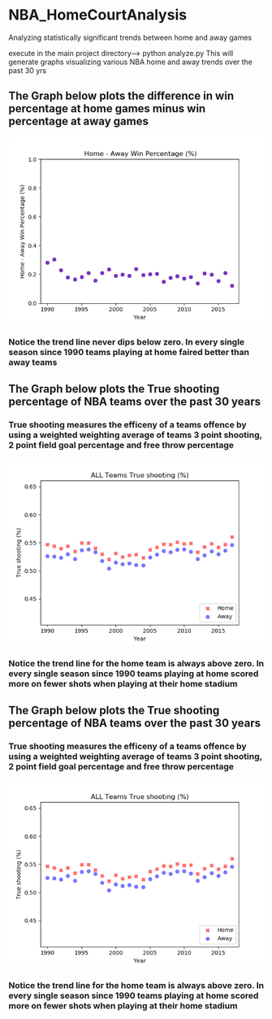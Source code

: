 # NBA_HomeCourtAnalysis
Analyzing statistically significant trends between home and away games

execute in the main project directory--> python analyze.py 
This will generate graphs visualizing various NBA home and away trends over the past 30 yrs


## The Graph below plots the difference in win percentage at home games minus win percentage at away games
![ScreenShot](https://github.com/mabdinur/NBA_HomeCourtAnalysis/blob/master/Graphs/NBA_All_WinLoss_Differential.png)
### Notice the trend line never dips below zero. In every single season since 1990 teams playing at home faired better than away teams


## The Graph below plots the True shooting percentage of NBA teams over the past 30 years
### True shooting measures the efficeny of a teams offence by using a weighted weighting average of teams 3 point shooting, 2 point field goal percentage and free throw percentage
![ScreenShot](https://github.com/mabdinur/NBA_HomeCourtAnalysis/blob/master/Graphs/NBA_All_Trueshooting.png)
### Notice the trend line for the home team is always above zero. In every single season since 1990 teams playing at home scored more on fewer shots when playing at their home stadium

## The Graph below plots the True shooting percentage of NBA teams over the past 30 years
### True shooting measures the efficeny of a teams offence by using a weighted weighting average of teams 3 point shooting, 2 point field goal percentage and free throw percentage
![ScreenShot](https://github.com/mabdinur/NBA_HomeCourtAnalysis/blob/master/Graphs/NBA_All_Trueshooting.png)
### Notice the trend line for the home team is always above zero. In every single season since 1990 teams playing at home scored more on fewer shots when playing at their home stadium

